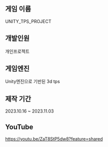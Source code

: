 ## 게임 이름         
UNITY_TPS_PROJECT
## 개발인원
개인프로젝트
## 게임엔진    
Unity엔진으로 기반된 3d tps
## 제작 기간
2023.10.16 ~ 2023.11.03
## YouTube
https://youtu.be/ZaT8StP5dw8?feature=shared
